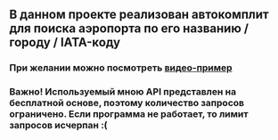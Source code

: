 ## В данном проекте реализован автокомплит для поиска аэропорта по его названию / городу / IATA-коду
### При желании можно посмотреть [видео-пример](/autocomplete/samples/Autocomplete.mov)
### __Важно!__ Используемый мною API представлен на бесплатной основе, поэтому количество запросов ограничено. Если программа не работает, то лимит запросов исчерпан :(

